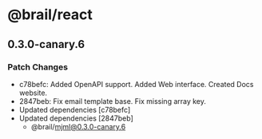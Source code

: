 # @brail/react

## 0.3.0-canary.6

### Patch Changes

- c78befc: Added OpenAPI support. Added Web interface. Created Docs website.
- 2847beb: Fix email template base. Fix missing array key.
- Updated dependencies [c78befc]
- Updated dependencies [2847beb]
  - @brail/mjml@0.3.0-canary.6
